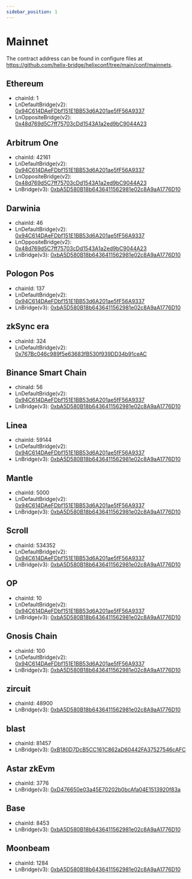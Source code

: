 ```yaml
---
sidebar_position: 1
---
```


# Mainnet
The contract address can be found in configure files at https://github.com/helix-bridge/helixconf/tree/main/conf/mainnets.

## Ethereum

- chainId: 1
- LnDefaultBridge(v2): [0x94C614DAeFDbf151E1BB53d6A201ae5fF56A9337](https://etherscan.io/address/0x94C614DAeFDbf151E1BB53d6A201ae5fF56A9337)
- LnOppositeBridge(v2): [0x48d769d5C7ff75703cDd1543A1a2ed9bC9044A23](https://etherscan.io/address/0x48d769d5C7ff75703cDd1543A1a2ed9bC9044A23)

## Arbitrum One

- chainId: 42161
- LnDefaultBridge(v2): [0x94C614DAeFDbf151E1BB53d6A201ae5fF56A9337](https://arbiscan.io/address/0x94C614DAeFDbf151E1BB53d6A201ae5fF56A9337)
- LnOppositeBridge(v2): [0x48d769d5C7ff75703cDd1543A1a2ed9bC9044A23](https://arbiscan.io/address/0x48d769d5C7ff75703cDd1543A1a2ed9bC9044A23)
- LnBridge(v3): [0xbA5D580B18b6436411562981e02c8A9aA1776D10](https://arbiscan.io/address/0xbA5D580B18b6436411562981e02c8A9aA1776D10)

## Darwinia

- chainId: 46
- LnDefaultBridge(v2): [0x94C614DAeFDbf151E1BB53d6A201ae5fF56A9337](https://darwinia.subscan.io/account/0x94C614DAeFDbf151E1BB53d6A201ae5fF56A9337)
- LnOppositeBridge(v2): [0x48d769d5C7ff75703cDd1543A1a2ed9bC9044A23](https://darwinia.subscan.io/account/0x48d769d5C7ff75703cDd1543A1a2ed9bC9044A23)
- LnBridge(v3): [0xbA5D580B18b6436411562981e02c8A9aA1776D10](https://darwinia.subscan.io/account/0xbA5D580B18b6436411562981e02c8A9aA1776D10)

## Pologon Pos

- chainId: 137
- LnDefaultBridge(v2): [0x94C614DAeFDbf151E1BB53d6A201ae5fF56A9337](https://polygonscan.com/address/0x94C614DAeFDbf151E1BB53d6A201ae5fF56A9337)
- LnBridge(v3): [0xbA5D580B18b6436411562981e02c8A9aA1776D10](https://polygonscan.com/address/0xbA5D580B18b6436411562981e02c8A9aA1776D10)

## zkSync era

- chainId: 324
- LnDefaultBridge(v2): [0x767Bc046c989f5e63683fB530f939DD34b91ceAC](https://era.zksync.network/address/0x767Bc046c989f5e63683fB530f939DD34b91ceAC)

## Binance Smart Chain

- chinaId: 56
- LnDefaultBridge(v2): [0x94C614DAeFDbf151E1BB53d6A201ae5fF56A9337](https://bscscan.com/address/0x94C614DAeFDbf151E1BB53d6A201ae5fF56A9337)
- LnBridge(v3): [0xbA5D580B18b6436411562981e02c8A9aA1776D10](https://bscscan.com/address/0xbA5D580B18b6436411562981e02c8A9aA1776D10)

## Linea

- chainId: 59144
- LnDefaultBridge(v2): [0x94C614DAeFDbf151E1BB53d6A201ae5fF56A9337](https://lineascan.build/address/0x94C614DAeFDbf151E1BB53d6A201ae5fF56A9337)
- LnBridge(v3): [0xbA5D580B18b6436411562981e02c8A9aA1776D10](https://lineascan.build/address/0xbA5D580B18b6436411562981e02c8A9aA1776D10)

## Mantle

- chainId: 5000
- LnDefaultBridge(v2): [0x94C614DAeFDbf151E1BB53d6A201ae5fF56A9337](https://explorer.mantle.xyz/address/0x94C614DAeFDbf151E1BB53d6A201ae5fF56A9337)
- LnBridge(v3): [0xbA5D580B18b6436411562981e02c8A9aA1776D10](https://explorer.mantle.xyz/address/0xbA5D580B18b6436411562981e02c8A9aA1776D10)

## Scroll

- chainId: 534352
- LnDefaultBridge(v2): [0x94C614DAeFDbf151E1BB53d6A201ae5fF56A9337](https://scrollscan.com/address/0x94C614DAeFDbf151E1BB53d6A201ae5fF56A9337)
- LnBridge(v3): [0xbA5D580B18b6436411562981e02c8A9aA1776D10](https://scrollscan.com/address/0xbA5D580B18b6436411562981e02c8A9aA1776D10)

## OP

- chainId: 10
- LnDefaultBridge(v2): [0x94C614DAeFDbf151E1BB53d6A201ae5fF56A9337](https://optimistic.etherscan.io/address/0x94C614DAeFDbf151E1BB53d6A201ae5fF56A9337)
- LnBridge(v3): [0xbA5D580B18b6436411562981e02c8A9aA1776D10](https://optimistic.etherscan.io/address/0xbA5D580B18b6436411562981e02c8A9aA1776D10)

## Gnosis Chain

- chainId: 100
- LnDefaultBridge(v2): [0x94C614DAeFDbf151E1BB53d6A201ae5fF56A9337](https://gnosisscan.io/address/0x94C614DAeFDbf151E1BB53d6A201ae5fF56A9337)
- LnBridge(v3): [0xbA5D580B18b6436411562981e02c8A9aA1776D10](https://gnosisscan.io/address/0xbA5D580B18b6436411562981e02c8A9aA1776D10)

## zircuit

- chainId: 48900
- LnBridge(v3): [0xbA5D580B18b6436411562981e02c8A9aA1776D10](https://explorer.zircuit.com/address/0xbA5D580B18b6436411562981e02c8A9aA1776D10)

## blast

- chainId: 81457
- LnBridge(v3): [0xB180D7DcB5CC161C862aD60442FA37527546cAFC](https://blastscan.io/address/0xB180D7DcB5CC161C862aD60442FA37527546cAFC)

## Astar zkEvm

- chainId: 3776
- LnBridge(v3): [0xD476650e03a45E70202b0bcAfa04E1513920f83a](https://astar-zkevm.explorer.startale.com/address/0xD476650e03a45E70202b0bcAfa04E1513920f83a)

## Base

- chainId: 8453
- LnBridge(v3): [0xbA5D580B18b6436411562981e02c8A9aA1776D10](https://basescan.org/address/0xbA5D580B18b6436411562981e02c8A9aA1776D10)

## Moonbeam

- chainId: 1284
- LnBridge(v3): [0xbA5D580B18b6436411562981e02c8A9aA1776D10](https://moonscan.io/address/0xbA5D580B18b6436411562981e02c8A9aA1776D10)

